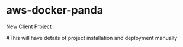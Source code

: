 # aws-docker-panda
New Client Project

#This will have details of project installation and deployment manually
